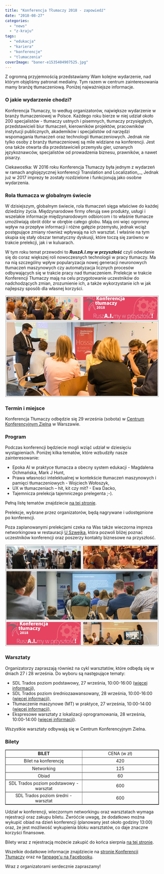 ```yaml
---
title: "Konferencja Tłumaczy 2018 - zapowiedź"
date: "2018-08-27"
categories: 
  - "news"
  - "z-kraju"
tags: 
  - "edukacja"
  - "kariera"
  - "konferencje"
  - "tlumaczenia"
coverImage: "baner-e1535404907525.jpg"
---
```


Z ogromną przyjemnością przedstawiamy Wam kolejne wydarzenie, nad którym objęliśmy patronat medialny. Tym razem w centrum zainteresowania mamy branżę tłumaczeniową. Poniżej najważniejsze informacje.

### O jakie wydarzenie chodzi?

Konferencja Tłumaczy, to według organizatorów, największe wydarzenie w branży tłumaczeniowej w Polsce. Każdego roku bierze w niej udział około 200 specjalistów - tłumaczy ustnych i pisemnych, tłumaczy przysięgłych, przedstawicieli biur tłumaczeń, kierowników projektów, pracowników instytucji publicznych, akademików i specjalistów od narzędzi wspomagania tłumaczeń oraz technologii tłumaczeniowych. Jednak nie tylko osoby z branży tłumaczeniowej są mile widziane na konferencji. Jest ona także otwarta dla przedstawicieli przemysłu gier, uznanych językoznawców, specjalistów od prowadzenia biznesu, prawników, a nawet pisarzy.

Ciekawostka: W 2016 roku Konferencja Tłumaczy była jednym z wydarzeń w ramach anglojęzycznej konferencji Translation and Localization_._ Jednak już w 2017 imprezy te zostały rozdzielone i funkcjonują jako osobne wydarzenia.

### Rola tłumacza w globalnym świecie

W dzisiejszym, globalnym świecie, rola tłumaczeń sięga właściwe do każdej dziedziny życia. Międzynarodowe firmy oferują swe produkty, usługi i wszelakie informacje międzynarodowym odbiorcom i to właśnie tłumacze umożliwiają obrót dóbr w obrębie całego globu. Mają oni więc ogromny wpływ na przepływ informacji i różne gałęzie przemysłu, jednak wciąż postępujące zmiany również wpływają na ich warsztat. I właśnie na tym skupia się stały obszar tematyczny dyskusji, które toczą się zarówno w trakcie prelekcji, jak i w kuluarach.

W tym roku temat przewodni to **_RuszA.I.my w przyszłość_** czyli odwołanie się do coraz większej roli nowoczesnych technologii w pracy tłumaczy. Ma na nią szczególny wpływ popularyzacja nowej generacji neuronowych tłumaczeń maszynowych czy automatyzacja licznych procesów odbywających się w trakcie pracy nad tłumaczeniem. Prelekcje w trakcie Konferencji Tłumaczy mają na celu przygotowanie uczestników do nadchodzących zmian, zrozumienie ich, a także wykorzystanie ich w jak najlepszy sposób dla własnej korzyści.

![](images/page_1.jpg)

### Termin i miejsce

Konferencja Tłumaczy odbędzie się 29 września (sobota) w [Centrum Konferencyjnym Zielna](http://www.centrumzielna.pl/) w Warszawie.

### Program

Podczas konferencji będziecie mogli wziąć udział w dziesięciu wystąpieniach. Poniżej kilka tematów, które wzbudziły nasze zainteresowanie:

- Epoka AI w praktyce tłumacza a obecny system edukacji - Magdalena Ochmańska, Mark J Hunt,
- Prawa własności intelektualnej w kontekście tłumaczeń maszynowych i pamięci tłumaczeniowych - Wojciech Wołoszyk,
- UX w tłumaczeniach – hit, kit czy mit? - Ewa Dacko,
- Tajemnicza prelekcja tajemniczego prelegenta ;-).

Pełną listę tematów znajdziecie [na tej stronie](https://www.konferencjatlumaczy.pl/prelegenci).

Prelekcje, wybrane przez organizatorów, będą nagrywane i udostępnione po konferencji.

Poza zaplanowanymi prelekcjami czeka na Was także wieczorna impreza networkingowa w restauracji [U Szwejka](http://uszwejka.pl/), która pozwoli bliżej poznać uczestników konferencji oraz poszerzy kontakty biznesowe na przyszłość.

![](images/page.jpg)

### Warsztaty

Organizatorzy zapraszają również na cykl warsztatów, które odbędą się w dniach 27 i 28 września. Do wyboru są następujące tematy:

- SDL Trados poziom podstawowy, 27 września, 10:00-16:00 ([więcej informacji](https://www.facebook.com/events/683286668685431/)),
- SDL Trados poziom średniozaawansowany, 28 września, 10:00-16:00 ([więcej informacji](https://www.facebook.com/events/335394833664586/)),
- Tłumaczenie maszynowe (MT) w praktyce, 27 września, 10:00-14:00 ([więcej informacji](https://www.facebook.com/events/1161561197317183/)),
- Ekspresowe warsztaty z lokalizacji oprogramowania, 28 września, 10:00-14:00 ([więcej informacji](https://www.facebook.com/events/907021162833034/)).

Wszystkie warsztaty odbywają się w Centrum Konferencyjnym Zielna.

### Bilety

<table style="border-collapse: collapse; width: 100%; height: 180px;" border="1"><tbody><tr style="height: 18px;"><td style="width: 50%; text-align: center; height: 18px;"><strong>BILET</strong></td><td style="width: 50%; text-align: center; height: 18px;">CENA (w zł)</td></tr><tr style="height: 18px;"><td style="width: 50%; text-align: center; height: 18px;">Bilet na konferencję</td><td style="width: 50%; text-align: center; height: 18px;">420</td></tr><tr style="height: 18px;"><td style="width: 50%; height: 18px; text-align: center;">Networking</td><td style="width: 50%; height: 18px; text-align: center;">125</td></tr><tr style="height: 18px;"><td style="width: 50%; height: 18px; text-align: center;">Obiad</td><td style="width: 50%; height: 18px; text-align: center;">60</td></tr><tr style="height: 18px;"><td style="width: 50%; height: 18px; text-align: center;">SDL Trados poziom podstawowy - warsztat</td><td style="width: 50%; height: 18px; text-align: center;">600</td></tr><tr style="height: 18px;"><td style="width: 50%; height: 18px; text-align: center;">SDL Trados poziom średni - warsztat</td><td style="width: 50%; height: 18px; text-align: center;">600</td></tr><tr style="height: 18px;"><td style="width: 50%; height: 18px; text-align: center;">SDL Trados (poziom podstawowy i średni)</td><td style="width: 50%; height: 18px; text-align: center;">900</td></tr><tr style="height: 18px;"><td style="width: 50%; height: 18px; text-align: center;">Warsztaty z lokalizacji</td><td style="width: 50%; height: 18px; text-align: center;">400</td></tr><tr style="height: 18px;"><td style="width: 50%; height: 18px; text-align: center;">MT w praktyce</td><td style="width: 50%; height: 18px; text-align: center;">400</td></tr><tr style="height: 18px;"><td style="width: 50%; height: 18px; text-align: center;">Warsztaty: MT + lokalizacja</td><td style="width: 50%; height: 18px; text-align: center;">560</td></tr></tbody></table>

Udział w konferencji, wieczornym networkingu oraz warsztatach wymaga rejestracji oraz zakupu biletu. Zwróćcie uwagę, że dodatkowo można wykupić obiad na dzień konferencji (planowany jest około godziny 13:00) oraz, że jest możliwość wykupienia bloku warsztatów, co daje znaczne korzyści finansowe.

Bilety wraz z rejestracją możecie zakupić do końca sierpnia [na tej stronie](https://www.konferencjatlumaczy.pl/rejestracja).

Wszelkie dodatkowe informacje znajdziecie na [stronie Konferencji Tłumaczy](https://www.konferencjatlumaczy.pl/) oraz na [fanpage'u na Facebooku](https://www.facebook.com/KonferencjaTlumaczy/).

Wraz z organizatorami serdecznie zapraszamy!
